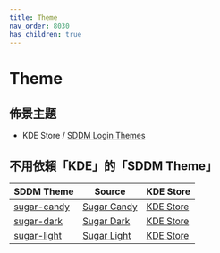 ```yaml
---
title: Theme
nav_order: 8030
has_children: true
---
```



# Theme


## 佈景主題

* KDE Store / [SDDM Login Themes](https://store.kde.org/browse?cat=101&ord=latest)


## 不用依賴「KDE」的「SDDM Theme」

| SDDM Theme | Source | KDE Store |
| --- | --- | --- |
| [sugar-candy](https://samwhelp.github.io/note-about-sddm/read/theme/sugar-candy.html) | [Sugar Candy](https://framagit.org/MarianArlt/sddm-sugar-candy) | [KDE Store](https://store.kde.org/p/1312658) |
| [sugar-dark](https://samwhelp.github.io/note-about-sddm/read/theme/sugar-dark.html) | [Sugar Dark](https://github.com/MarianArlt/sddm-sugar-dark) | [KDE Store](https://store.kde.org/p/1272122) |
| [sugar-light](https://samwhelp.github.io/note-about-sddm/read/theme/sugar-light.html) | [Sugar Light](https://github.com/MarianArlt/sddm-sugar-light) | [KDE Store](https://store.kde.org/p/1272119) |
